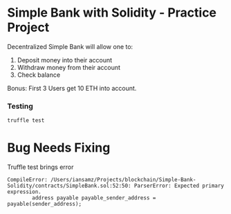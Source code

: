 # Simple Bank with Solidity - Practice Project

Decentralized Simple Bank will allow one to:

1. Deposit money into their account
2. Withdraw money from their account
3. Check balance

Bonus: First 3 Users get 10 ETH into account.

### Testing

```
truffle test
```

# Bug Needs Fixing

Truffle test brings error

```
CompileError: /Users/iansamz/Projects/blockchain/Simple-Bank-Solidity/contracts/SimpleBank.sol:52:50: ParserError: Expected primary expression.
        address payable payable_sender_address = payable(sender_address);
```
